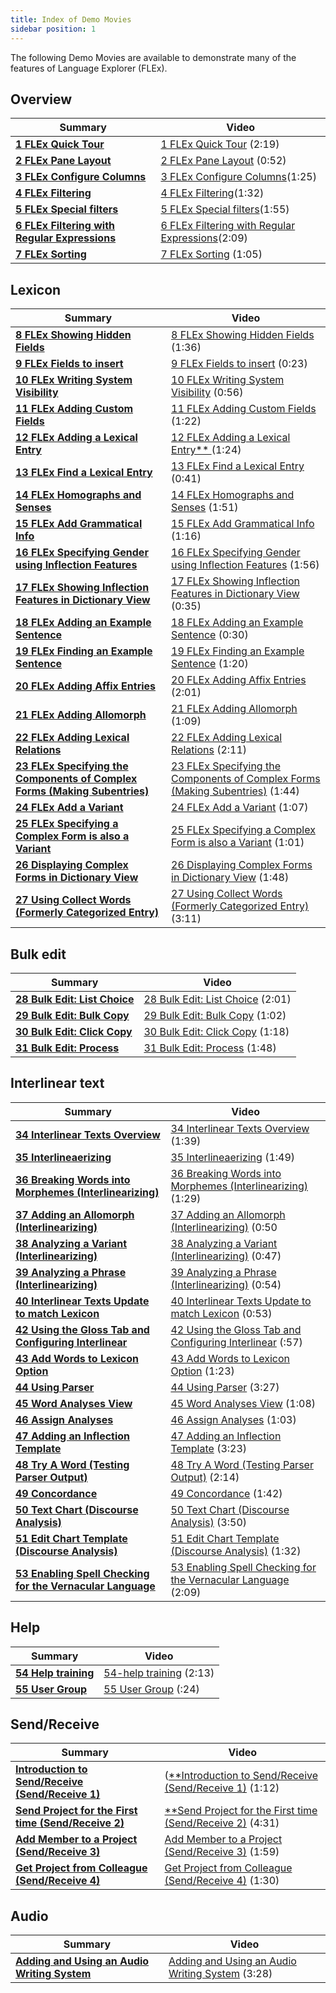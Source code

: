 ```yaml
---
title: Index of Demo Movies
sidebar position: 1
---
```

The following Demo Movies are available to demonstrate many of the features of Language Explorer (FLEx).

## Overview
| Summary | Video |
|------|------|
| [**1 FLEx Quick Tour**](FLEx-vidsum-intro#01) |  [1 FLEx Quick Tour](https://vimeo.com/showcase/3123523/video/111419885) (2:19) |
| [**2 FLEx Pane Layout**](FLEx-vidsum-intro#02) |  [2 FLEx Pane Layout](https://vimeo.com/showcase/3123523/video/111419886) (0:52)  |
| [**3 FLEx Configure Columns**](FLEx-vidsum-intro#03) | [3 FLEx Configure Columns](https://vimeo.com/showcase/3123523/video/111419888)(1:25) |
| [**4 FLEx Filtering** ](FLEx-vidsum-intro#04) |  [4 FLEx Filtering](https://vimeo.com/showcase/3123523/video/111419890)(1:32) |
| [**5 FLEx Special filters**](FLEx-vidsum-intro#05) |  [5 FLEx Special filters](https://vimeo.com/showcase/3123523/video/111419891)(1:55) |
| [**6 FLEx Filtering with Regular Expressions** ](FLEx-vidsum-intro#06) |  [6 FLEx Filtering with Regular Expressions](https://vimeo.com/showcase/3123523/video/111421267)(2:09) |
| [**7 FLEx Sorting**](FLEx-vidsum-intro#07) |  [7 FLEx Sorting](https://vimeo.com/showcase/3123523/video/111421269) (1:05) |

## Lexicon

| Summary | Video |
|------|------|
| [**8 FLEx Showing Hidden Fields**](FLEx-vidsum-lexicon#08) | [8 FLEx Showing Hidden Fields](https://vimeo.com/showcase/3123523/video/111421271) (1:36) |
| [**9 FLEx Fields to insert**](Flex-vidsum-lexicon#9) | [9 FLEx Fields to insert](https://vimeo.com/showcase/3123523/video/111421272) (0:23) |
| [**10 FLEx Writing System Visibility**](Flex-vidsum-lexicon#10) | [10 FLEx Writing System Visibility](https://vimeo.com/showcase/3123523/video/111421275) (0:56) |
| [**11 FLEx Adding Custom Fields**](Flex-vidsum-lexicon#11) | [11 FLEx Adding Custom Fields](https://vimeo.com/showcase/3123523/video/111522255) (1:22) |
| [**12 FLEx Adding a Lexical Entry** ](Flex-vidsum-lexicon#12) | [12 FLEx Adding a Lexical Entry** ](https://vimeo.com/showcase/3123523/video/111522254)(1:24) |
| [**13 FLEx Find a Lexical Entry**](Flex-vidsum-lexicon#13) | [13 FLEx Find a Lexical Entry](https://vimeo.com/showcase/3123523/video/111522253) (0:41) |
| [**14 FLEx Homographs and Senses**](Flex-vidsum-lexicon#14) | [14 FLEx Homographs and Senses](https://vimeo.com/showcase/3123523/video/111522256) (1:51) |
| [**15 FLEx Add Grammatical Info**](Flex-vidsum-lexicon#15) | [15 FLEx Add Grammatical Info](https://vimeo.com/showcase/3123523/video/116262072) (1:16) |
| [**16 FLEx Specifying Gender using Inflection Features**](Flex-vidsum-lexicon#16) | [16 FLEx Specifying Gender using Inflection Features](https://vimeo.com/showcase/3123523/video/116262073) (1:56) |
| [**17 FLEx Showing Inflection Features in Dictionary View**](Flex-vidsum-lexicon#17) | [17 FLEx Showing Inflection Features in Dictionary View](https://vimeo.com/showcase/3123523/video/116262074) (0:35) |
| [**18 FLEx Adding an Example Sentence**](Flex-vidsum-lexicon#18) | [18 FLEx Adding an Example Sentence](https://vimeo.com/showcase/3123523/video/116262081) (0:30) |
| [**19 FLEx Finding an Example Sentence**](Flex-vidsum-lexicon#19) | [19 FLEx Finding an Example Sentence](https://vimeo.com/showcase/3123523/video/116262082) (1:20) |
| [**20 FLEx Adding Affix Entries**](Flex-vidsum-lexicon#20) | [20 FLEx Adding Affix Entries](https://vimeo.com/showcase/3123523/video/116264098) (2:01) |
| [**21 FLEx Adding Allomorph**](Flex-vidsum-lexicon#21) | [21 FLEx Adding Allomorph](https://vimeo.com/showcase/3123523/video/116264100) (1:09) |
| [**22 FLEx Adding Lexical Relations**](Flex-vidsum-lexicon#22) | [22 FLEx Adding Lexical Relations](https://vimeo.com/showcase/3123523/video/116264101) (2:11) |
| [**23 FLEx Specifying the Components of Complex Forms (Making Subentries)**](Flex-vidsum-lexicon#23) | [23 FLEx Specifying the Components of Complex Forms (Making Subentries)](https://vimeo.com/showcase/3123523/video/116264102) (1:44) |
| [**24 FLEx Add a Variant**](Flex-vidsum-lexicon#24) | [24 FLEx Add a Variant](https://vimeo.com/showcase/3123523/video/116264104) (1:07) |
| [**25 FLEx Specifying a Complex Form is also a Variant**](Flex-vidsum-lexicon#25) | [25 FLEx Specifying a Complex Form is also a Variant](https://vimeo.com/showcase/3123523/video/116266119) (1:01) |
| [**26 Displaying Complex Forms in Dictionary View**](Flex-vidsum-lexicon#26) | [26 Displaying Complex Forms in Dictionary View](https://vimeo.com/showcase/3123523/video/118855078) (1:48) |
| [**27 Using Collect Words (Formerly Categorized Entry)**](Flex-vidsum-lexicon#27) | [27 Using Collect Words (Formerly Categorized Entry)](https://vimeo.com/showcase/3123523/video/116266123) (3:11) |

## Bulk edit
| Summary | Video |
|------|------|
| [**28 Bulk Edit: List Choice**](Flex-vidsum-bulkedit#28) | [28 Bulk Edit: List Choice](https://vimeo.com/showcase/3123523/video/116266128) (2:01) |
| [**29 Bulk Edit: Bulk Copy**](Flex-vidsum-bulkedit#29) | [29 Bulk Edit: Bulk Copy](https://vimeo.com/showcase/3123523/video/116266132) (1:02) |
| [**30 Bulk Edit: Click Copy**](Flex-vidsum-bulkedit#30) | [30 Bulk Edit: Click Copy](https://vimeo.com/showcase/3123523/video/116326033) (1:18) |
| [**31 Bulk Edit: Process**](Flex-vidsum-bulkedit#31) | [31 Bulk Edit: Process](https://vimeo.com/showcase/3123523/video/116326034) (1:48) |

## Interlinear text

| Summary | Video |
|------|------|
| [**34 Interlinear Texts Overview**](Flex-vidsum-texts#34) | [34 Interlinear Texts Overview](https://vimeo.com/showcase/3123523/video/116326037) (1:39) |
| [**35 Interlineaerizing**](Flex-vidsum-texts#35) | [35 Interlineaerizing](https://vimeo.com/showcase/3123523/video/117592920) (1:49) |
| [**36 Breaking Words into Morphemes (Interlinearizing)**](Flex-vidsum-texts#36) | [36 Breaking Words into Morphemes (Interlinearizing)](https://vimeo.com/showcase/3123523/video/129897276) (1:29) |
| [**37 Adding an Allomorph (Interlinearizing)**](Flex-vidsum-texts#37) | [37 Adding an Allomorph (Interlinearizing)](https://vimeo.com/showcase/3123523/video/129897283) (0:50 |
| [**38 Analyzing a Variant (Interlinearizing)**](Flex-vidsum-texts#38) | [38 Analyzing a Variant (Interlinearizing)](https://vimeo.com/showcase/3123523/video/129897288) (0:47) |
| [**39 Analyzing a Phrase (Interlinearizing)**](Flex-vidsum-texts#39) | [39 Analyzing a Phrase (Interlinearizing)](https://vimeo.com/showcase/3123523/video/129897290) (0:54) |
| [**40 Interlinear Texts Update to match Lexicon**](Flex-vidsum-texts#40) | [40 Interlinear Texts Update to match Lexicon](https://vimeo.com/showcase/3123523/video/129897292) (0:53) |
| [**42 Using the Gloss Tab and Configuring Interlinear**](Flex-vidsum-texts#42) | [42 Using the Gloss Tab and Configuring Interlinear](https://vimeo.com/showcase/3123523/video/191684692) (:57) |
| [**43 Add Words to Lexicon Option**](Flex-vidsum-texts#43) | [43 Add Words to Lexicon Option](https://vimeo.com/showcase/3123523/video/191684693) (1:23) |
| [**44 Using Parser**](Flex-vidsum-texts#44) | [44 Using Parser](https://vimeo.com/showcase/3123523/video/191684687) (3:27) |
| [**45 Word Analyses View**](Flex-vidsum-texts#45) | [45 Word Analyses View](https://vimeo.com/showcase/3123523/video/191684686) (1:08) |
| [**46 Assign Analyses**](Flex-vidsum-texts#46) | [46 Assign Analyses](https://vimeo.com/showcase/3123523/video/118855079) (1:03) |
| [**47 Adding an Inflection Template**](Flex-vidsum-texts#47) | [47 Adding an Inflection Template](https://vimeo.com/showcase/3123523/video/191684690) (3:23) |
| [**48 Try A Word (Testing Parser Output)**](Flex-vidsum-texts#48) | [48 Try A Word (Testing Parser Output)](https://vimeo.com/showcase/3123523/video/191684689) (2:14) |
| [**49 Concordance**](Flex-vidsum-texts#49) | [49 Concordance](https://vimeo.com/showcase/3123523/video/191683746) (1:42) |
| [**50 Text Chart (Discourse Analysis)**](Flex-vidsum-texts#50) | [50 Text Chart (Discourse Analysis)](https://vimeo.com/showcase/3123523/video/191684720) (3:50) |
| [**51 Edit Chart Template (Discourse Analysis)**](Flex-vidsum-texts#51) | [51 Edit Chart Template (Discourse Analysis)](https://vimeo.com/showcase/3123523/video/191684719) (1:32) |
| [**53 Enabling Spell Checking for the Vernacular Language**](Flex-vidsum-texts#53) | [53 Enabling Spell Checking for the Vernacular Language](https://vimeo.com/showcase/3123523/video/191684739) (2:09) |

## Help

| Summary | Video |
|------|------|
| [**54 Help training**](Flex-vidsum-texts#54) | [54-help training](https://vimeo.com/showcase/3123523/video/191684737) (2:13) |
| [**55 User Group**](Flex-vidsum-texts#55) | [55 User Group](https://vimeo.com/showcase/3123523/video/191684738) (:24) |

## Send/Receive

| Summary | Video |
|------|------|
| [**Introduction to Send/Receive (Send/Receive 1)**](FLEx-vidsum-sendrec#sr1) | ([**Introduction to Send/Receive (Send/Receive 1)](https://vimeo.com/showcase/3123523/video/111737713) (1:12) |
| [**Send Project for the First time (Send/Receive 2)**](FLEx-vidsum-sendrec#sr2)| [**Send Project for the First time (Send/Receive 2)](https://vimeo.com/showcase/3123523/video/111737712) (4:31) |
| [**Add Member to a Project (Send/Receive 3)**](FLEx-vidsum-sendrec#sr3) | [Add Member to a Project (Send/Receive 3)](https://vimeo.com/showcase/3123523/video/111737711) (1:59) |
| [**Get Project from Colleague (Send/Receive 4)**](FLEx-vidsum-sendrec#sr4) | [Get Project from Colleague (Send/Receive 4)](https://vimeo.com/showcase/3123523/video/111737710) (1:30) |

## Audio

| Summary | Video |
|------|------|
| [**Adding and Using an Audio Writing System**](FLEx-vidsum-audio#a1) | [Adding and Using an Audio Writing System](https://vimeo.com/showcase/3123523/video/126138701) (3:28) |

